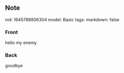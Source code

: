 ## Note
nid: 1645788806304
model: Basic
tags: 
markdown: false

### Front
hello my enemy

### Back
goodbye
